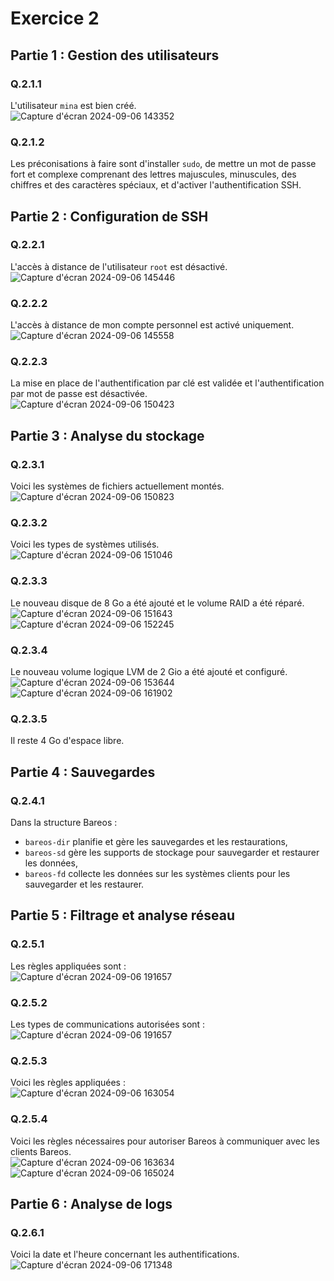 # Exercice 2

## Partie 1 : Gestion des utilisateurs

### Q.2.1.1
L'utilisateur `mina` est bien créé.  
![Capture d'écran 2024-09-06 143352](https://github.com/mina-ouaaziz/Checkpoint3/blob/main/ressources/Capture%20d'écran%202024-09-06%20143352.png)

### Q.2.1.2
Les préconisations à faire sont d'installer `sudo`, de mettre un mot de passe fort et complexe comprenant des lettres majuscules, minuscules, des chiffres et des caractères spéciaux, et d'activer l'authentification SSH.

## Partie 2 : Configuration de SSH

### Q.2.2.1
L'accès à distance de l'utilisateur `root` est désactivé.  
![Capture d'écran 2024-09-06 145446](https://github.com/mina-ouaaziz/Checkpoint3/blob/main/ressources/Capture%20d'écran%202024-09-06%20145446.png)

### Q.2.2.2
L'accès à distance de mon compte personnel est activé uniquement.  
![Capture d'écran 2024-09-06 145558](https://github.com/mina-ouaaziz/Checkpoint3/blob/main/ressources/Capture%20d'écran%202024-09-06%20145558.png)

### Q.2.2.3
La mise en place de l'authentification par clé est validée et l'authentification par mot de passe est désactivée.  
![Capture d'écran 2024-09-06 150423](https://github.com/mina-ouaaziz/Checkpoint3/blob/main/ressources/Capture%20d'écran%202024-09-06%20150423.png)

## Partie 3 : Analyse du stockage

### Q.2.3.1
Voici les systèmes de fichiers actuellement montés.  
![Capture d'écran 2024-09-06 150823](https://github.com/mina-ouaaziz/Checkpoint3/blob/main/ressources/Capture%20d'écran%202024-09-06%20150823.png)

### Q.2.3.2
Voici les types de systèmes utilisés.  
![Capture d'écran 2024-09-06 151046](https://github.com/mina-ouaaziz/Checkpoint3/blob/main/ressources/Capture%20d'écran%202024-09-06%20151046.png)

### Q.2.3.3
Le nouveau disque de 8 Go a été ajouté et le volume RAID a été réparé.  
![Capture d'écran 2024-09-06 151643](https://github.com/mina-ouaaziz/Checkpoint3/blob/main/ressources/Capture%20d'écran%202024-09-06%20151643.png)  
![Capture d'écran 2024-09-06 152245](https://github.com/mina-ouaaziz/Checkpoint3/blob/main/ressources/Capture%20d'écran%202024-09-06%20152245.png)

### Q.2.3.4
Le nouveau volume logique LVM de 2 Gio a été ajouté et configuré.  
![Capture d'écran 2024-09-06 153644](https://github.com/mina-ouaaziz/Checkpoint3/blob/main/ressources/Capture%20d'écran%202024-09-06%20153644.png)  
![Capture d'écran 2024-09-06 161902](https://github.com/mina-ouaaziz/Checkpoint3/blob/main/ressources/Capture%20d'écran%202024-09-06%20161902.png)

### Q.2.3.5
Il reste 4 Go d'espace libre.

## Partie 4 : Sauvegardes

### Q.2.4.1
Dans la structure Bareos :
- `bareos-dir` planifie et gère les sauvegardes et les restaurations,
- `bareos-sd` gère les supports de stockage pour sauvegarder et restaurer les données,
- `bareos-fd` collecte les données sur les systèmes clients pour les sauvegarder et les restaurer.

## Partie 5 : Filtrage et analyse réseau

### Q.2.5.1
Les règles appliquées sont :  
![Capture d'écran 2024-09-06 191657](https://github.com/mina-ouaaziz/Checkpoint3/blob/main/ressources/Capture%20d'écran%202024-09-06%20191657.png)

### Q.2.5.2
Les types de communications autorisées sont :  
![Capture d'écran 2024-09-06 191657](https://github.com/mina-ouaaziz/Checkpoint3/blob/main/ressources/Capture%20d'écran%202024-09-06%20191657.png)

### Q.2.5.3
Voici les règles appliquées :  
![Capture d'écran 2024-09-06 163054](https://github.com/mina-ouaaziz/Checkpoint3/blob/main/ressources/Capture%20d'écran%202024-09-06%20163054.png)

### Q.2.5.4
Voici les règles nécessaires pour autoriser Bareos à communiquer avec les clients Bareos.  
![Capture d'écran 2024-09-06 163634](https://github.com/mina-ouaaziz/Checkpoint3/blob/main/ressources/Capture%20d'écran%202024-09-06%20163634.png)  
![Capture d'écran 2024-09-06 165024](https://github.com/mina-ouaaziz/Checkpoint3/blob/main/ressources/Capture%20d'écran%202024-09-06%20165024.png)

## Partie 6 : Analyse de logs

### Q.2.6.1
Voici la date et l'heure concernant les authentifications.  
![Capture d'écran 2024-09-06 171348](https://github.com/mina-ouaaziz/Checkpoint3/blob/main/ressources/Capture%20d'écran%202024-09-06%20171348.png)

